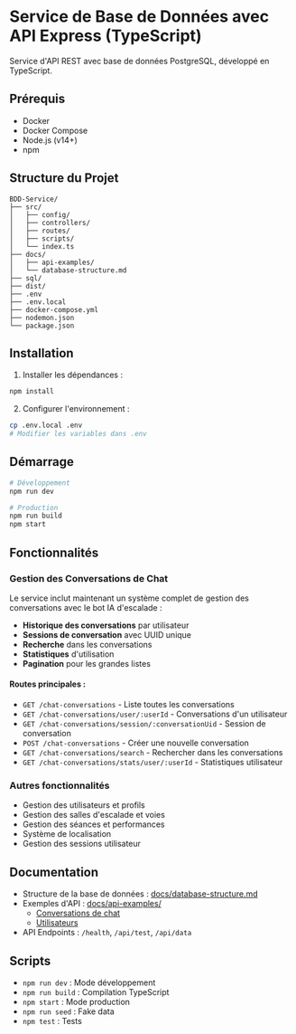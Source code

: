 # Service de Base de Données avec API Express (TypeScript)

Service d'API REST avec base de données PostgreSQL, développé en TypeScript.

## Prérequis

- Docker
- Docker Compose
- Node.js (v14+)
- npm

## Structure du Projet

```
BDD-Service/
├── src/
│   ├── config/
│   ├── controllers/
│   ├── routes/
│   ├── scripts/
│   └── index.ts
├── docs/
│   ├── api-examples/
│   └── database-structure.md
├── sql/
├── dist/
├── .env
├── .env.local
├── docker-compose.yml
├── nodemon.json
└── package.json
```

## Installation

1. Installer les dépendances :

```bash
npm install
```

2. Configurer l'environnement :

```bash
cp .env.local .env
# Modifier les variables dans .env
```

## Démarrage

```bash
# Développement
npm run dev

# Production
npm run build
npm start
```

## Fonctionnalités

### Gestion des Conversations de Chat
Le service inclut maintenant un système complet de gestion des conversations avec le bot IA d'escalade :

- **Historique des conversations** par utilisateur
- **Sessions de conversation** avec UUID unique
- **Recherche** dans les conversations
- **Statistiques** d'utilisation
- **Pagination** pour les grandes listes

#### Routes principales :
- `GET /chat-conversations` - Liste toutes les conversations
- `GET /chat-conversations/user/:userId` - Conversations d'un utilisateur
- `GET /chat-conversations/session/:conversationUid` - Session de conversation
- `POST /chat-conversations` - Créer une nouvelle conversation
- `GET /chat-conversations/search` - Rechercher dans les conversations
- `GET /chat-conversations/stats/user/:userId` - Statistiques utilisateur

### Autres fonctionnalités
- Gestion des utilisateurs et profils
- Gestion des salles d'escalade et voies
- Gestion des séances et performances
- Système de localisation
- Gestion des sessions utilisateur

## Documentation

- Structure de la base de données : [docs/database-structure.md](docs/database-structure.md)
- Exemples d'API : [docs/api-examples/](docs/api-examples/)
  - [Conversations de chat](docs/api-examples/chat-conversations.api.example.http)
  - [Utilisateurs](docs/api-examples/user.api.example.http)
- API Endpoints : `/health`, `/api/test`, `/api/data`

## Scripts

- `npm run dev` : Mode développement
- `npm run build` : Compilation TypeScript
- `npm start` : Mode production
- `npm run seed` : Fake data
- `npm test` : Tests
